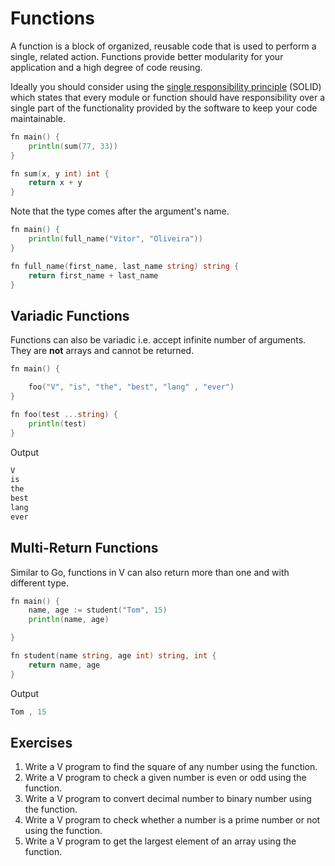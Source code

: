 # Functions

A function is a block of organized, reusable code that is used to perform a single, related action. Functions provide better modularity for your application and a high degree of code reusing. 

Ideally you should consider using the [single responsibility principle](https://en.wikipedia.org/wiki/Single_responsibility_principle) (SOLID) which states that every module or function should have responsibility over a single part of the functionality provided by the software to keep your code maintainable.

```go
fn main() {
	println(sum(77, 33))
}

fn sum(x, y int) int {
	return x + y
}
```

Note that the type comes after the argument's name.

```go
fn main() {
	println(full_name("Vitor", "Oliveira"))
}

fn full_name(first_name, last_name string) string {
	return first_name + last_name
}
```

## Variadic Functions

Functions can also be variadic i.e. accept infinite number of arguments. They are **not** arrays and cannot be returned.

```go
fn main() {

	foo("V", "is", "the", "best", "lang" , "ever")	
}

fn foo(test ...string) {
	println(test)
}
```

Output

```go
V
is
the
best
lang
ever
```

## Multi-Return Functions

Similar to Go, functions in V can also return more than one and with different type.

```go
fn main() {	
	name, age := student("Tom", 15)
	println(name, age)

}

fn student(name string, age int) string, int {
	return name, age
}
```

Output
```go 
Tom , 15
```

## Exercises

1. Write a V program to find the square of any number using the function.
2. Write a V program to check a given number is even or odd using the function.
3. Write a V program to convert decimal number to binary number using the function.
4. Write a V program to check whether a number is a prime number or not using the function. 
5. Write a V program to get the largest element of an array using the function.
